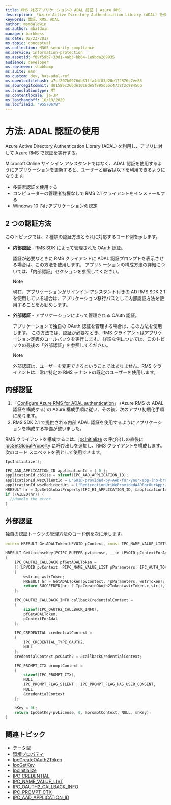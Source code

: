 ```yaml
---
title: RMS 対応アプリケーションの ADAL 認証 | Azure RMS
description: 「Azure Active Directory Authentication Library (ADAL) を使用して Azure RMS でアプリを認証する方法」を参照してください。
keywords: 認証、RMS、ADAL
author: msmbaldwin
ms.author: mbaldwin
manager: barbkess
ms.date: 02/23/2017
ms.topic: conceptual
ms.collection: M365-security-compliance
ms.service: information-protection
ms.assetid: f89f59b7-33d1-4ab3-bb64-1e9bda269935
audience: developer
ms.reviewer: shubhamp
ms.suite: ems
ms.custom: dev, has-adal-ref
ms.openlocfilehash: a7cf207b0976db31ffa4df83d20e172876c7ee88
ms.sourcegitcommit: d01580c266de1019de5f895d65c4732f2c98456b
ms.translationtype: MT
ms.contentlocale: ja-JP
ms.lasthandoff: 10/19/2020
ms.locfileid: "95570678"
---
```

# <a name="how-to-use-adal-authentication"></a>方法: ADAL 認証の使用

Azure Active Directory Authentication Library (ADAL) を利用し、アプリに対して Azure RMS で認証を実行する。

Microsoft Online サインイン アシスタントではなく、ADAL 認証を使用するようにアプリケーションを更新すると、ユーザーと顧客は以下を利用できるようになります。

- 多要素認証を使用する
- コンピューターの管理者特権なしで RMS 2.1 クライアントをインストールする
- Windows 10 向けアプリケーションの認定

## <a name="two-approaches-to-authentication"></a>2 つの認証方法

このトピックでは、2 種類の認証方法とそれに対応するコード例を示します。

- **内部認証** - RMS SDK によって管理された OAuth 認証。

  認証が必要なときに RMS クライアントに ADAL 認証プロンプトを表示させる場合は、この方法を使用します。 アプリケーションの構成方法の詳細については、「内部認証」セクションを参照してください。

  > [!Note]
  > 現在、アプリケーションがサインイン アシスタント付きの AD RMS SDK 2.1 を使用している場合は、アプリケーション移行パスとして内部認証方法を使用することをお勧めします。

- **外部認証** - アプリケーションによって管理される OAuth 認証。

  アプリケーションで独自の OAuth 認証を管理する場合は、この方法を使用します。 この方法では、認証が必要なとき、RMS クライアントはアプリケーション定義のコールバックを実行します。 詳細な例については、このトピックの最後の「外部認証」を参照してください。

  > [!Note]
  > 外部認証は、ユーザーを変更できるということではありません。RMS クライアントは、常に特定の RMS テナントの既定のユーザーを使用します。

## <a name="internal-authentication"></a>内部認証

1. 「[Configure Azure RMS for ADAL authentication](adal-auth.md)」 (Azure RMS の ADAL 認証を構成する) の Azure 構成手順に従い、その後、次のアプリ初期化手順に戻ります。
2. RMS SDK 2.1 で提供される内部 ADAL 認証を使用するようにアプリケーションを構成する準備が整いました。

RMS クライアントを構成するには、[IpcInitialize](/previous-versions/windows/desktop/msipc/ipcinitialize) の呼び出しの直後に [IpcSetGlobalProperty](/previous-versions/windows/desktop/msipc/ipcsetglobalproperty) に呼び出しを追加し、RMS クライアントを構成します。 次のコード スニペットを例として使用できます。

```cpp
IpcInitialize();

IPC_AAD_APPLICATION_ID applicationId = { 0 };
applicationId.cbSize = sizeof(IPC_AAD_APPLICATION_ID);
applicationId.wszClientId = L"GUID-provided-by-AAD-for-your-app-(no-brackets)";
applicationId.wszRedirectUri = L"RedirectionUriWeProvidedAADForOurApp://authorize";
HRESULT hr = IpcSetGlobalProperty(IPC_EI_APPLICATION_ID, &applicationId);
if (FAILED(hr)) {
  //Handle the error
}
```

## <a name="external-authentication"></a>外部認証

独自の認証トークンの管理方法のコード例を次に示します。

```cpp
extern HRESULT GetADALToken(LPVOID pContext, const IPC_NAME_VALUE_LIST& Parameters, __out wstring wstrToken) throw();

HRESULT GetLicenseKey(PCIPC_BUFFER pvLicense, __in LPVOID pContextForAdal, __out IPC_KEY_HANDLE &hKey)
{
    IPC_OAUTH2_CALLBACK pfGetADALToken =
    [](LPVOID pvContext, PIPC_NAME_VALUE_LIST pParameters, IPC_AUTH_TOKEN_HANDLE* phAuthToken) -> HRESULT
    {
        wstring wstrToken;
        HRESULT hr = GetADALToken(pvContext, *pParameters, wstrToken);
        return SUCCEEDED(hr) ? IpcCreateOAuth2Token(wstrToken.c_str(), OUT phAuthToken) : hr;
    };

    IPC_OAUTH2_CALLBACK_INFO callbackCredentialContext =
    {
        sizeof(IPC_OAUTH2_CALLBACK_INFO),
        pfGetADALToken,
        pContextForAdal
    };

    IPC_CREDENTIAL credentialContext =
    {
        IPC_CREDENTIAL_TYPE_OAUTH2,
        NULL
    };
    credentialContext.pcOAuth2 = &callbackCredentialContext;

    IPC_PROMPT_CTX promptContext =
    {
        sizeof(IPC_PROMPT_CTX),
        NULL,
        IPC_PROMPT_FLAG_SILENT | IPC_PROMPT_FLAG_HAS_USER_CONSENT,
        NULL,
        &credentialContext
    };

    hKey = 0L;
    return IpcGetKey(pvLicense, 0, &promptContext, NULL, &hKey);
}
```

## <a name="related-topics"></a>関連トピック

- [データ型](/previous-versions/windows/desktop/msipc/microsoft-information-protection-and-control-client-data-types)
- [環境プロパティ](/previous-versions/windows/desktop/msipc/environment-properties)
- [IpcCreateOAuth2Token](/previous-versions/windows/desktop/msipc/ipccreateoauth2token)
- [IpcGetKey](/previous-versions/windows/desktop/msipc/ipcgetkey)
- [IpcInitialize](/previous-versions/windows/desktop/msipc/ipcinitialize)
- [IPC_CREDENTIAL](/previous-versions/windows/desktop/msipc/ipc-credential)
- [IPC_NAME_VALUE_LIST](/previous-versions/windows/desktop/msipc/ipc-name-value-list)
- [IPC_OAUTH2_CALLBACK_INFO](/previous-versions/windows/desktop/msipc/ipc-oath2-callback-info)
- [IPC_PROMPT_CTX](/previous-versions/windows/desktop/msipc/ipc-prompt-ctx)
- [IPC_AAD_APPLICATION_ID](/previous-versions/windows/desktop/msipc/ipc-aad-application-id)